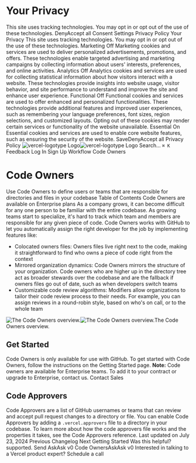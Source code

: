 # Your Privacy
This site uses tracking technologies. You may opt in or opt out of the use of these technologies.
DenyAccept all
Consent Settings
Privacy Policy
Your Privacy
This site uses tracking technologies. You may opt in or opt out of the use of these technologies.
Marketing
Off
Marketing cookies and services are used to deliver personalized advertisements, promotions, and offers. These technologies enable targeted advertising and marketing campaigns by collecting information about users' interests, preferences, and online activities. 
Analytics
Off
Analytics cookies and services are used for collecting statistical information about how visitors interact with a website. These technologies provide insights into website usage, visitor behavior, and site performance to understand and improve the site and enhance user experience.
Functional
Off
Functional cookies and services are used to offer enhanced and personalized functionalities. These technologies provide additional features and improved user experiences, such as remembering your language preferences, font sizes, region selections, and customized layouts. Opting out of these cookies may render certain services or functionality of the website unavailable.
Essential
On
Essential cookies and services are used to enable core website features, such as ensuring the security of the website. 
SaveDenyAccept all
Privacy Policy
![vercel-logotype Logo](https://vercel.com/vc-ap-vercel-docs/_next/static/media/vercel-logotype-light.cf7eca76.svg)![vercel-logotype Logo](https://vercel.com/vc-ap-vercel-docs/_next/static/media/vercel-logotype-dark.01246f11.svg)
Search...
`⌘ K`
Feedback
Log In
Sign Up
Workflow
Code Owners
# Code Owners
Use Code Owners to define users or teams that are responsible for directories and files in your codebase
Table of Contents
Code Owners are available on Enterprise plans
As a company grows, it can become difficult for any one person to be familiar with the entire codebase. As growing teams start to specialize, it's hard to track which team and members are responsible for any given piece of code. Code Owners works with GitHub to let you automatically assign the right developer for the job by implementing features like:
  * Colocated owners files: Owners files live right next to the code, making it straightforward to find who owns a piece of code right from the context
  * Mirrored organization dynamics: Code Owners mirrors the structure of your organization. Code owners who are higher up in the directory tree act as broader stewards over the codebase and are the fallback if owners files go out of date, such as when developers switch teams
  * Customizable code review algorithms: Modifiers allow organizations to tailor their code review process to their needs. For example, you can assign reviews in a round-robin style, based on who's on call, or to the whole team

![The Code Owners overview.](https://vercel.com/_next/image?url=https%3A%2F%2Fassets.vercel.com%2Fimage%2Fupload%2Fv1701775102%2Fdocs-assets%2Fstatic%2Fdocs%2Fworkflow-collaboration%2Fcodeowners-overview-light.png&w=828&q=75)![The Code Owners overview.](https://vercel.com/_next/image?url=https%3A%2F%2Fassets.vercel.com%2Fimage%2Fupload%2Fv1701775103%2Fdocs-assets%2Fstatic%2Fdocs%2Fworkflow-collaboration%2Fcodeowners-overview-dark.png&w=828&q=75)The Code Owners overview.
## Get Started
Code Owners is only available for use with GitHub.
To get started with Code Owners, follow the instructions on the Getting Started page.
**Note:** Code owners are available for Enterprise teams. To add it to your contract or upgrade to Enterprise, contact us.
Contact Sales
## Code Approvers
Code Approvers are a list of GitHub usernames or teams that can review and accept pull request changes to a directory or file.
You can enable Code Approvers by adding a `.vercel.approvers` file to a directory in your codebase. To learn more about how the code approvers file works and the properties it takes, see the Code Approvers reference.
Last updated on July 23, 2024
Previous
Changelog
Next
Getting Started
Was this helpful?
supported.
Send
AskAsk v0
Code OwnersAskAsk v0
Interested in talking to
a Vercel product expert?
Schedule a call
